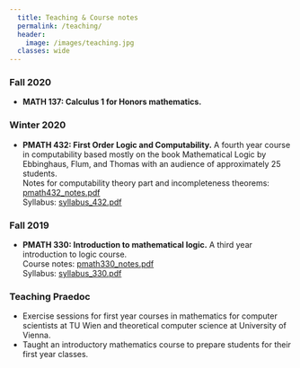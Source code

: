 ```yaml
---
  title: Teaching & Course notes
  permalink: /teaching/
  header:
    image: /images/teaching.jpg
  classes: wide
---
```


### Fall 2020
* __MATH 137: Calculus 1 for Honors mathematics.__

### Winter 2020
* __PMATH 432: First Order Logic and Computability.__
A fourth year course in computability based mostly on the book Mathematical Logic by Ebbinghaus, Flum, and Thomas with an audience of approximately 25 students.    
Notes for computability theory part and incompleteness theorems:
[pmath432_notes.pdf](/files/pmath432_notes.pdf)    
Syllabus: [syllabus_432.pdf](/files/outline_432.pdf)

### Fall 2019
* __PMATH 330: Introduction to mathematical logic.__
A third year introduction to logic course.   
Course notes: [pmath330_notes.pdf](/files/pmath330_notes.pdf)   
Syllabus: [syllabus_330.pdf](/files/outline_330.pdf)

### Teaching Praedoc
* Exercise sessions for first year courses in mathematics for computer scientists at TU Wien and theoretical computer science at University of Vienna. 
* Taught an introductory mathematics course to prepare students for their first year classes.
